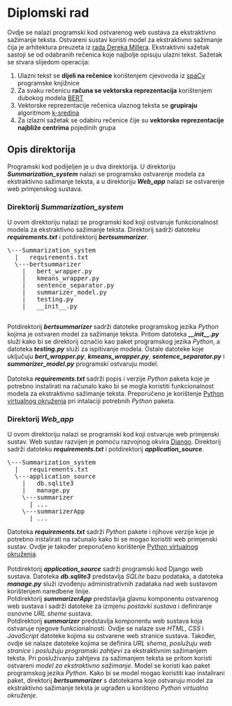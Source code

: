 # Diplomski rad
Ovdje se nalazi programski kod ostvarenog web sustava za ekstraktivno sažimanje teksta. Ostvareni sustav koristi model za ekstraktivno sažimanje čija je arhitektura preuzeta iz <a href="https://arxiv.org/abs/1906.04165">rada Dereka Millera</a>. Ekstraktivni sažetak sastoji se od odabranih rečenica koje najbolje opisuju ulazni tekst. Sažetak se stvara slijedom operacija: 
<ol>
  <li>Ulazni tekst se <b>dijeli na rečenice</b> korištenjem cjevovoda iz <a href="https://spacy.io/usage/spacy-101#pipelines">spaCy</a> programske knjižnice</li>
  <li>Za svaku rečenicu <b>računa se vektorska reprezentacija</b> korištenjem dubokog modela  <a href="https://arxiv.org/abs/1810.04805">BERT</a></li>
  <li>Vektorske reprezentacije rečenica ulaznog teksta se <b>grupiraju</b> algoritmom <a href="https://stanford.edu/~cpiech/cs221/handouts/kmeans.html">k-sredina</a></li>
  <li>Za izlazni sažetak se odabiru rečenice čije su <b>vektorske reprezentacije najbliže centrima</b> pojedinih grupa</li>
</ol>  

## Opis direktorija
Programski kod podijeljen je u dva direktorija. U direktoriju ***Summarization_system*** nalazi se programsko ostvarenje modela za ekstraktivno sažimanje teksta, a u direktoriju ***Web_app*** nalazi se ostvarenje web primjenskog sustava.
### Direktorij *Summarization_system*
U ovom direktoriju nalazi se programski kod koji ostvaruje funkcionalnost modela za ekstraktivno sažimanje teksta. Direktorij sadrži datoteku ***requirements.txt*** i potdirektorij ***bertsummarizer***.
<pre>
\---Summarization_system
  |   requirements.txt 
  \---bertsummarizer
    |   bert_wrapper.py
    |   kmeans_wrapper.py
    |   sentence_separator.py
    |   summarizer_model.py
    |   testing.py
    |   __init__.py

</pre>
Potdirektorij ***bertsummarizer*** sadrži datoteke programskog jezika *Python* kojima je ostvaren model za sažimanje teksta. Pritom datoteka ***\_\_init\_\_.py*** služi kako bi se direktorij označio kao paket programskog jezika *Python*, a datoteka ***testing.py*** služi za ispitivanje modela. Ostale datoteke koje uključuju ***bert_wrapper.py***, ***kmeans_wrapper.py***, ***sentence_separator.py*** i ***summarizer_model.py*** programski ostvaruju model.</br></br>
Datoteka ***requirements.txt*** sadrži popis i verzije *Python* paketa koje je potrebno instalirati na računalo kako bi se mogla koristiti funkcionalnost modela za ekstraktivno sažimanje teksta. Preporučeno je korištenje <a href="https://docs.python.org/3/library/venv.html">Python virtualnog okruženja</a> pri intalaciji potrebnih *Python* paketa. 
### Direktorij *Web_app*
U ovom direktoriju nalazi se programski kod koji ostvaruje web primjenski sustav. Web sustav razvijen je pomoću razvojnog okvira <a href="https://www.djangoproject.com/">Django</a>. Direktorij sadrži datoteku ***requirements.txt*** i potdirektorij ***application_source***.
<pre>
\---Summarization_system
  |   requirements.txt 
  \---application_source
    |   db.sqlite3
    |   manage.py
    \---summarizer
      | ...
    \---summarizerApp
      | ...
</pre>
Datoteka ***requirements.txt*** sadrži *Python* pakete i njihove verzije koje je potrebno instalirati na računalo kako bi se mogao koristiti web primjenski sustav. Ovdje je također preporučeno korištenje <a href="https://docs.python.org/3/library/venv.html">Python virtualnog okruženja</a>.</br></br>
Potdirektorij ***application_source*** sadrži programski kod Django web sustava. Datoteka ***db.sqlite3*** predstavlja *SQLite* bazu podataka, a datoteka ***manage.py*** služi izvođenju administrativnih zadataka nad web sustavom korištenjem naredbene linije.  
Potdirektorij ***summarizerApp*** predstavlja glavnu komponentu ostvarenog web sustava i sadrži datoteke za izmjenu *postavki sustava* i definiranje osnovne *URL sheme* sustava.</br>
Potdirektorij ***summarizer*** predstavlja komponentu web sustava koja ostvaruje njegove funkcionalnosti. Ovdje se nalaze sve *HTML*, *CSS* i *JavaScript* datoteke kojima su ostvarene web stranice sustava. Također, ovdje se nalaze datoteke kojima se definira *URL shema*, *poslužuju web stranice* i *poslužuju programski zahtjevi* za ekstraktivnim sažimanjem teksta. Pri posluživanju zahtjeva za sažimanjem teksta se pritom koristi ostvareni *model za ekstraktivno sažimanje*. Model se koristi kao paket programskog jezika *Python*. Kako bi se model mogao koristiti kao instalirani paket, direktorij ***bertsummarizer*** s datotekama koje ostvaruju model za ekstraktivno sažimanje teksta je ugrađen u korišteno *Python virtualno okruženje*.
